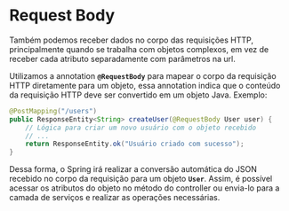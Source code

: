 # Request Body

Também podemos receber dados no corpo das requisições HTTP, principalmente quando se trabalha com objetos complexos, em vez de receber cada atributo separadamente com parâmetros na url.

Utilizamos a annotation **`@RequestBody`** para mapear o corpo da requisição HTTP diretamente para um objeto, essa annotation indica que o conteúdo da requisição HTTP deve ser convertido em um objeto Java.
Exemplo:

```java
@PostMapping("/users")
public ResponseEntity<String> createUser(@RequestBody User user) {
    // Lógica para criar um novo usuário com o objeto recebido
    // ...
    return ResponseEntity.ok("Usuário criado com sucesso");
}
```

Dessa forma, o Spring irá realizar a conversão automática do JSON recebido no corpo da requisição para um objeto **`User`**. Assim, é possível acessar os atributos do objeto no método do controller ou envia-lo para a camada de serviços e realizar as operações necessárias.